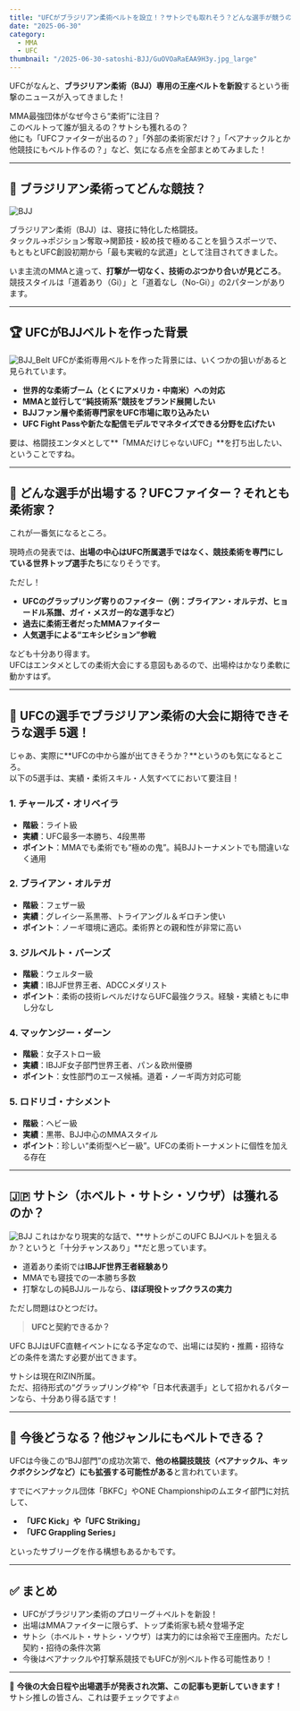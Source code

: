 ```yaml
---
title: "UFCがブラジリアン柔術ベルトを設立！？サトシでも取れそう？どんな選手が競うの？"
date: "2025-06-30"
category:
  - MMA
  - UFC
thumbnail: "/2025-06-30-satoshi-BJJ/GuOVOaRaEAA9H3y.jpg_large"
---
```


UFCがなんと、**ブラジリアン柔術（BJJ）専用の王座ベルトを新設**するという衝撃のニュースが入ってきました！

MMA最強団体がなぜ今さら“柔術”に注目？  
このベルトって誰が狙えるの？サトシも獲れるの？  
他にも「UFCファイターが出るの？」「外部の柔術家だけ？」「ベアナックルとか他競技にもベルト作るの？」など、気になる点を全部まとめてみました！

---

## 🥋 ブラジリアン柔術ってどんな競技？
![BJJ](/2025-06-30-satoshi-BJJ/jiujyut.jpeg)

ブラジリアン柔術（BJJ）は、寝技に特化した格闘技。  
タックル→ポジション奪取→関節技・絞め技で極めることを狙うスポーツで、  
もともとUFC創設初期から「最も実戦的な武道」として注目されてきました。

いま主流のMMAと違って、**打撃が一切なく、技術のぶつかり合いが見どころ**。  
競技スタイルは「道着あり（Gi）」と「道着なし（No-Gi）」の2パターンがあります。

---

## 🏆 UFCがBJJベルトを作った背景
![BJJ_Belt](/2025-06-30-satoshi-BJJ/GuOVOaRaEAA9H3y.jpg_large)
UFCが柔術専用ベルトを作った背景には、いくつかの狙いがあると見られています。

- **世界的な柔術ブーム（とくにアメリカ・中南米）への対応**
- **MMAと並行して“純技術系”競技をブランド展開したい**
- **BJJファン層や柔術専門家をUFC市場に取り込みたい**
- **UFC Fight Passや新たな配信モデルでマネタイズできる分野を広げたい**

要は、格闘技エンタメとして**「MMAだけじゃないUFC」**を打ち出したい、ということですね。

---

## 🤼 どんな選手が出場する？UFCファイター？それとも柔術家？

これが一番気になるところ。

現時点の発表では、**出場の中心はUFC所属選手ではなく、競技柔術を専門にしている世界トップ選手たち**になりそうです。

ただし！

- **UFCのグラップリング寄りのファイター（例：ブライアン・オルテガ、ヒョードル系譜、ガイ・メスガー的な選手など）**
- **過去に柔術王者だったMMAファイター**
- **人気選手による“エキシビション”参戦**

なども十分あり得ます。  
UFCはエンタメとしての柔術大会にする意図もあるので、出場枠はかなり柔軟に動かすはず。

---

## 🥇 UFCの選手でブラジリアン柔術の大会に期待できそうな選手 5選！

じゃあ、実際に**UFCの中から誰が出てきそうか？**というのも気になるところ。  
以下の5選手は、実績・柔術スキル・人気すべてにおいて要注目！

### 1. チャールズ・オリベイラ  
- **階級**：ライト級  
- **実績**：UFC最多一本勝ち、4段黒帯  
- **ポイント**：MMAでも柔術でも“極めの鬼”。純BJJトーナメントでも間違いなく通用

### 2. ブライアン・オルテガ  
- **階級**：フェザー級  
- **実績**：グレイシー系黒帯、トライアングル＆ギロチン使い  
- **ポイント**：ノーギ環境に適応。柔術界との親和性が非常に高い

### 3. ジルベルト・バーンズ  
- **階級**：ウェルター級  
- **実績**：IBJJF世界王者、ADCCメダリスト  
- **ポイント**：柔術の技術レベルだけならUFC最強クラス。経験・実績ともに申し分なし

### 4. マッケンジー・ダーン  
- **階級**：女子ストロー級  
- **実績**：IBJJF女子部門世界王者、パン＆欧州優勝  
- **ポイント**：女性部門のエース候補。道着・ノーギ両方対応可能

### 5. ロドリゴ・ナシメント  
- **階級**：ヘビー級  
- **実績**：黒帯、BJJ中心のMMAスタイル  
- **ポイント**：珍しい“柔術型ヘビー級”。UFCの柔術トーナメントに個性を加える存在

---

## 🇯🇵 サトシ（ホベルト・サトシ・ソウザ）は獲れるのか？
![BJJ](/2025-06-30-satoshi-BJJ/images.jpg)
これはかなり現実的な話で、**サトシがこのUFC BJJベルトを狙えるか？というと「十分チャンスあり」**だと思っています。

- 道着あり柔術では**IBJJF世界王者経験あり**
- MMAでも寝技での一本勝ち多数
- 打撃なしの純BJJルールなら、**ほぼ現役トップクラスの実力**

ただし問題はひとつだけ。

> **UFCと契約できるか？**

UFC BJJはUFC直轄イベントになる予定なので、出場には契約・推薦・招待などの条件を満たす必要が出てきます。

サトシは現在RIZIN所属。  
ただ、招待形式の“グラップリング枠”や「日本代表選手」として招かれるパターンなら、十分あり得る話です！

---

## 🔮 今後どうなる？他ジャンルにもベルトできる？

UFCは今後この“BJJ部門”の成功次第で、**他の格闘技競技（ベアナックル、キックボクシングなど）にも拡張する可能性がある**と言われています。

すでにベアナックル団体「BKFC」やONE Championshipのムエタイ部門に対抗して、  
- **「UFC Kick」や「UFC Striking」**  
- **「UFC Grappling Series」**

といったサブリーグを作る構想もあるかもです。

---

## ✅ まとめ

- UFCがブラジリアン柔術のプロリーグ＋ベルトを新設！
- 出場はMMAファイターに限らず、トップ柔術家も続々登場予定
- サトシ（ホベルト・サトシ・ソウザ）は実力的には余裕で王座圏内。ただし契約・招待の条件次第
- 今後はベアナックルや打撃系競技でもUFCが別ベルト作る可能性あり！

---

📌 **今後の大会日程や出場選手が発表され次第、この記事も更新していきます！**  
サトシ推しの皆さん、これは要チェックですよ🔥